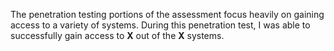 The penetration testing portions of the assessment focus heavily on gaining access to a variety of systems. During this penetration test, I was able to successfully gain access to **X** out of the **X** systems.